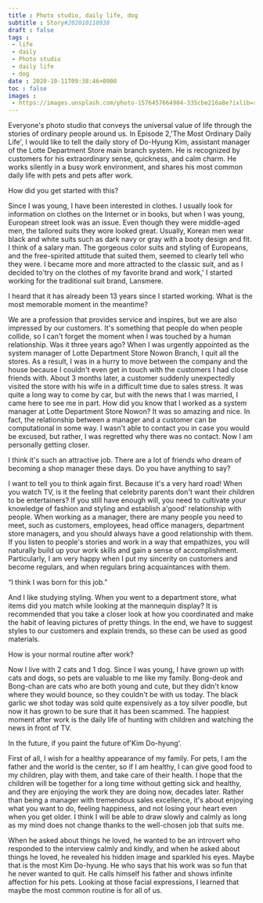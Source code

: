```yaml
---
title : Photo studio, daily life, dog
subtitle : Story#202010110938
draft : false
tags :
 - life
 - daily
 - Photo studio
 - daily life
 - dog
date : 2020-10-11T09:38:46+0900
toc : false
images : 
 - https://images.unsplash.com/photo-1576457664904-335cbe216a8e?ixlib=rb-1.2.1&q=80&fm=jpg&crop=entropy&cs=tinysrgb&w=1080&fit=max&ixid=eyJhcHBfaWQiOjE1NTU0OX0
---
```

Everyone's photo studio that conveys the universal value of life through the stories of ordinary people around us. In Episode 2,'The Most Ordinary Daily Life', I would like to tell the daily story of Do-Hyung Kim, assistant manager of the Lotte Department Store main branch system. He is recognized by customers for his extraordinary sense, quickness, and calm charm. He works silently in a busy work environment, and shares his most common daily life with pets and pets after work.  

How did you get started with this?  

Since I was young, I have been interested in clothes. I usually look for information on clothes on the Internet or in books, but when I was young, European street look was an issue. Even though they were middle-aged men, the tailored suits they wore looked great. Usually, Korean men wear black and white suits such as dark navy or gray with a booty design and fit. I think of a salary man. The gorgeous color suits and styling of Europeans, and the free-spirited attitude that suited them, seemed to clearly tell who they were. I became more and more attracted to the classic suit, and as I decided to'try on the clothes of my favorite brand and work,' I started working for the traditional suit brand, Lansmere.  

I heard that it has already been 13 years since I started working. What is the most memorable moment in the meantime?  

We are a profession that provides service and inspires, but we are also impressed by our customers. It's something that people do when people collide, so I can't forget the moment when I was touched by a human relationship. Was it three years ago? When I was urgently appointed as the system manager of Lotte Department Store Nowon Branch, I quit all the stores. As a result, I was in a hurry to move between the company and the house because I couldn't even get in touch with the customers I had close friends with. About 3 months later, a customer suddenly unexpectedly visited the store with his wife in a difficult time due to sales stress. It was quite a long way to come by car, but with the news that I was married, I came here to see me in part. How did you know that I worked as a system manager at Lotte Department Store Nowon? It was so amazing and nice. In fact, the relationship between a manager and a customer can be computational in some way. I wasn't able to contact you in case you would be excused, but rather, I was regretted why there was no contact. Now I am personally getting closer.  

I think it's such an attractive job. There are a lot of friends who dream of becoming a shop manager these days. Do you have anything to say?  

I want to tell you to think again first. Because it's a very hard road! When you watch TV, is it the feeling that celebrity parents don't want their children to be entertainers? If you still have enough will, you need to cultivate your knowledge of fashion and styling and establish a'good' relationship with people. When working as a manager, there are many people you need to meet, such as customers, employees, head office managers, department store managers, and you should always have a good relationship with them. If you listen to people's stories and work in a way that empathizes, you will naturally build up your work skills and gain a sense of accomplishment. Particularly, I am very happy when I put my sincerity on customers and become regulars, and when regulars bring acquaintances with them.  

“I think I was born for this job.”  

And I like studying styling. When you went to a department store, what items did you match while looking at the mannequin display? It is recommended that you take a closer look at how you coordinated and make the habit of leaving pictures of pretty things. In the end, we have to suggest styles to our customers and explain trends, so these can be used as good materials.  

How is your normal routine after work?  

Now I live with 2 cats and 1 dog. Since I was young, I have grown up with cats and dogs, so pets are valuable to me like my family. Bong-deok and Bong-chan are cats who are both young and cute, but they didn't know where they would bounce, so they couldn't be with us today. The black garlic we shot today was sold quite expensively as a toy silver poodle, but now it has grown to be sure that it has been scammed. The happiest moment after work is the daily life of hunting with children and watching the news in front of TV.  

In the future, if you paint the future of'Kim Do-hyung'.  

First of all, I wish for a healthy appearance of my family. For pets, I am the father and the world is the center, so if I am healthy, I can give good food to my children, play with them, and take care of their health. I hope that the children will be together for a long time without getting sick and healthy, and they are enjoying the work they are doing now, decades later. Rather than being a manager with tremendous sales excellence, it's about enjoying what you want to do, feeling happiness, and not losing your heart even when you get older. I think I will be able to draw slowly and calmly as long as my mind does not change thanks to the well-chosen job that suits me.  

When he asked about things he loved, he wanted to be an introvert who responded to the interview calmly and kindly, and when he asked about things he loved, he revealed his hidden image and sparkled his eyes. Maybe that is the most Kim Do-hyung. He who says that his work was so fun that he never wanted to quit. He calls himself his father and shows infinite affection for his pets. Looking at those facial expressions, I learned that maybe the most common routine is for all of us.  